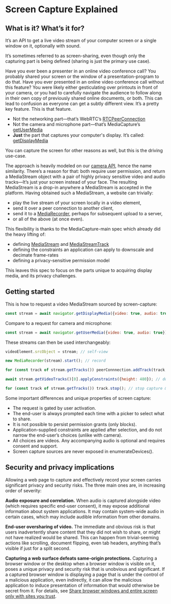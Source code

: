 # Screen Capture Explained

## What is it? What’s it for?

It’s an API to get a live video stream of your computer screen or a single window on it, optionally with sound.

It’s sometimes referred to as screen-sharing, even though only the capturing part is being defined (sharing is just the primary use case).

Have you ever been a presenter in an online video conference call? You probably shared your screen or the window of a presentation-program to do that. Have you ever presented in an online video conference call without this feature? You were likely either gesticulating over printouts in front of your camera, or you had to carefully navigate the audience to follow along in their own copy of previously shared online documents, or both. This can lead to confusion as everyone can get a subtly different view. It’s a pretty key feature. This is that feature.

 * Not the networking part—that’s WebRTC’s [RTCPeerConnection](https://w3c.github.io/webrtc-pc/#interface-definition)
 * Not the camera and microphone part—that’s MediaCapture’s [getUserMedia](https://w3c.github.io/mediacapture-main/getusermedia.html#idl-def-mediadevices-partial-1)
 * **Just** the part that captures your computer's display. It’s called: [getDisplayMedia](https://w3c.github.io/mediacapture-screen-share/#mediadevices-additions)

You can capture the screen for other reasons as well, but this is the driving use-case.

The approach is heavily modeled on our [camera API](https://w3c.github.io/mediacapture-main/getusermedia.html#idl-def-mediadevices-partial-1), hence the name similarity. There’s a reason for that: both require user permission, and return a MediaStream object with a pair of highly privacy sensitive video and audio tracks—It’s just your screen instead of your face. The resulting MediaStream is a drop-in anywhere a MediaStream is accepted in the platform. Having obtained such a MediaStream, a website can trivially:

 * play the live stream of your screen locally in a video element,
 * send it over a peer connection to another client,
 * send it to a [MediaRecorder](https://w3c.github.io/mediacapture-record/MediaRecorder.html#mediarecorder-api), perhaps for subsequent upload to a server,
 * or all of the above (at once even).

This flexibility is thanks to the MediaCapture-main spec which already did the heavy lifting of:
 * defining [MediaStream](https://w3c.github.io/mediacapture-main/getusermedia.html#mediastream) and [MediaStreamTrack](https://w3c.github.io/mediacapture-main/getusermedia.html#dom-mediastreamtrack)
 * defining the constraints an application can apply to downscale and decimate frame-rates
 * defining a privacy-sensitive permission model

This leaves this spec to focus on the parts unique to acquiring display media, and its privacy challenges.

## Getting started

This is how to request a video MediaStream sourced by screen-capture:

```js
const stream = await navigator.getDisplayMedia({video: true, audio: true});
```

Compare to a request for camera and microphone:

```js
const stream = await navigator.getUserMedia({video: true, audio: true});
```
These streams can then be used interchangeably:

```js
videoElement.srcObject = stream; // self-view

new MediaRecorder(stream).start(); // record

for (const track of stream.getTracks()) peerConnnection.addTrack(track, stream); // present

await stream.getVideoTracks()[0].applyConstraints({height: 480}); // downscale

for (const track of stream.getTracks()) track.stop(); // stop capture & relinquish access
```

Some important differences and unique properties of screen capture:

 * The request is gated by user activation.
 * The end-user is always prompted each time with a picker to select what to share.
 * It is not possible to persist permission grants (only blocks).
 * Application-supplied constraints are applied after selection, and do not narrow the end-user’s choices (unlike with camera).
 * All choices are videos. Any accompanying audio is optional and requires consent and support.
 * Screen capture sources are never exposed in enumerateDevices().

## Security and privacy implications

Allowing a web page to capture and effectively record your screen carries significant privacy and security risks. The three main ones are, in increasing order of severity:

**Audio exposure and correlation.** When audio is captured alongside video (which requires specific end-user consent), it may expose additional information about system applications. It may contain system-wide audio in certain cases, which may include audible information from other domains.

**End-user oversharing of video.** The immediate and obvious risk is that users inadvertently share content that they did not wish to share, or might not have realized would be shared. This can happen from trivial-seeming actions like scrolling, document flipping, even tab headers, anything that’s visible if just for a split second.

**Capturing a web surface defeats same-origin protections.** Capturing a browser window or the desktop when a browser window is visible on it, poses a unique privacy and security risk that is unobvious and significant. If a captured browser window is displaying a page that is under the control of a malicious application, even indirectly, it can allow the malicious application to induce presentation of information that would otherwise be secret from it. For details, see [Share browser windows and entire screen only with sites you trust](https://blog.mozilla.org/webrtc/share-browser-windows-entire-screen-sites-trust/).
